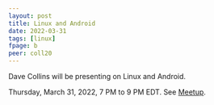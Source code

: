 ```yaml
---
layout: post
title: Linux and Android
date: 2022-03-31
tags: [linux]
fpage: b
peer: coll20
---
```


Dave Collins will be presenting on Linux and Android.

Thursday, March 31, 2022, 7 PM to 9 PM EDT. See [Meetup]({{site.meetupurl}}).
